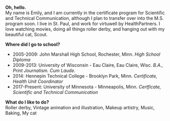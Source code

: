 **Oh, hello.** <br>
My name is Emily, and I am currently in the certificate program for Scientific and Technical Communication, although I plan to transfer over into the M.S. program soon. I live in St. Paul, and work for virtuwell by HealthPartners. I love watching movies, doing all things roller derby, and hanging out with my beautiful cat, Scout.

**Where did I go to school?**
* 2005-2009: John Marshall High School, Rochester, Minn. _High School Diploma_
* 2009-2013: University of Wisconsin - Eau Claire, Eau Claire, Wisc. _B.A., Print Journalism. Cum Laude._
* 2014: Hennepin Technical College - Brooklyn Park, Minn. _Certificate, Health Unit Coordinator_
* 2017-Present: University of Minnesota - Minneapolis, Minn. _Certficate, Scientific and Technical Communication_

**What do I like to do?** <br>
Roller derby, Vintage animation and illustration, Makeup artistry, Music, Baking, My cat
